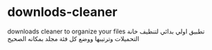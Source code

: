 # downlods-cleaner
downloads cleaner to organize your files 
تطبيق اولي بدائي لتنظيف خانة التحميلات وترتيبها ووضع كل فئة مجلد بمكانه الصحيح
